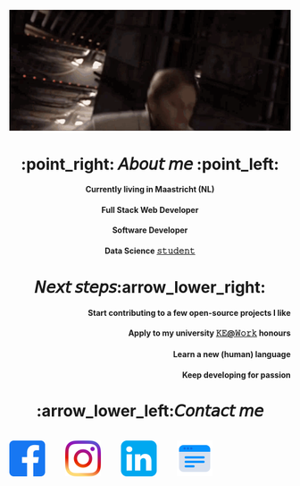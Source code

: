 ![Intro](assets/profile_intro.gif)
<h1 align="center"> :point_right: 𝘈𝘣𝘰𝘶𝘵 𝘮𝘦 :point_left: </h1>
             
<div align="center">
  <h4>Currently living in Maastricht (NL)</h4>
  <h4>Full Stack Web Developer</h4>
  <h4>Software Developer</h4>
  <h4>Data Science <a href="https://maastrichtuniversity.nl">𝚜𝚝𝚞𝚍𝚎𝚗𝚝</a></h4>
</div>

<h1 align="center">𝘕𝘦𝘹𝘵 𝘴𝘵𝘦𝘱𝘴:arrow_lower_right: </h1>
             
<div align="right">
  <h4>Start contributing to a few open-source projects I like</h4>
  <h4>Apply to my university <a href="https://www.maastrichtuniversity.nl/research/dke/honours-programme">𝙺𝙴@𝚆𝚘𝚛𝚔</a> honours</h4>
  <h4>Learn a new (human) language</h4>
  <h4>Keep developing for passion</h4>
</div>

<h1 align="center">:arrow_lower_left:𝘊𝘰𝘯𝘵𝘢𝘤𝘵 𝘮𝘦</h1>
<br>
<div align="left">
  <a href="https://www.facebook.com/caastOS/" target="_blank"><img src="assets/facebook.png" width="64" height="64"></a>
  <span>  </span>
  <a href="https://www.instagram.com/c.asto/" target="_blank"><img src="assets/instagram.png" width="64" height="64"></a>
  <span>  </span>
  <a href="https://www.linkedin.com/in/claudiocastorina2/" target="_blank"><img src="assets/linkedin.png" width="64" height="64"></a>
  <span>  </span>
  <a href="https://claudiocastorina.com" target="_blank"><img src="assets/portfolio.png" width="64" height="64"></a>
</div>
